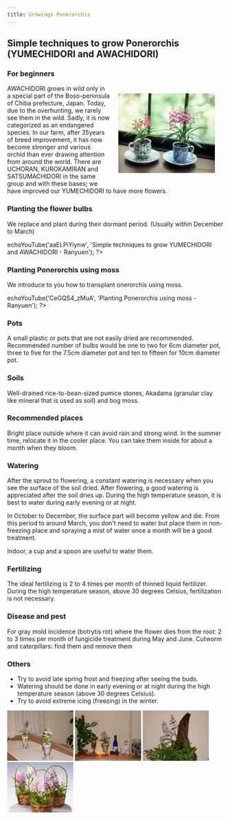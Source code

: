 ```yaml
---
title: Growings Ponerorchis
---
```

## Simple techniques to grow Ponerorchis (YUMECHIDORI and AWACHIDORI)

### For beginners
<img src="/assets/images/growings_b1.jpg" width="225" height="185" align="right" style="margin: 20px 20px;" alt="Ponerorchis suzukiana and its hybrids (YUMECHIDORI and AWACHIDORI) - Ranyuen" />
AWACHIDORI grows in wild only in a special part of the Boso-peninsula of Chiba prefecture, Japan. Today, due to the overhunting, we rarely see them in the wild. Sadly, it is now categorized as an endangered species. In our farm, after 35years of breed improvement, it has now become stronger and various orchid than ever drawing attention from around the world.  There are UCHORAN, KUROKAMIRAN and SATSUMACHIDORI in the same group and with these bases; we have improved our YUMECHIDORI to have more flowers.

### Planting the flower bulbs
We replace and plant during their dormant period. (Usually within December to March)
<?php $h->echoYouTube('aaELPiYiynw', 'Simple techniques to grow YUMECHIDORI and AWACHIDORI - Ranyuen'); ?>

### Planting Ponerorchis using moss
We introduce to you how to transplant onerorchis using moss.
<?php $h->echoYouTube('CeGQS4_zMuA', 'Planting Ponerorchis using moss - Ranyuen'); ?>

### Pots
A small plastic or pots that are not easily dried are recommended. Recommended number of bulbs would be one to two for 6cm diameter pot, three to five for the 7.5cm diameter pot and ten to fifteen for 10cm diameter pot.

### Soils
Well-drained rice-to-bean-sized pumice stones, Akadama (granular clay like mineral that is used as soil) and bog moss.

### Recommended places
Bright place outside where it can avoid rain and strong wind. In the summer time, relocate it in the cooler place. You can take them inside for about a month when they bloom.

### Watering
After the sprout to flowering, a constant watering is necessary when you see the surface of the soil dried. After flowering, a good watering is appreciated after the soil dries up. During the high temperature season, it is best to water during early evening or at night.

In October to December, the surface part will become yellow and die. From this period to around March, you don't need to water but place them in non-freezing place and spraying a mist of water once a month will be a good treatment.

Indoor, a cup and a spoon are useful to water them.

### Fertilizing
The ideal fertilizing is 2 to 4 times per month of thinned liquid fertilizer. During the high temperature season, above 30 degrees Celsius, fertilization is not necessary.

### Disease and pest
For gray mold incidence (botrytis rot) where the flower dies from the root: 2 to 3 times per month of fungicide treatment during May and June. Cutworm and caterpillars: find them and remove them

### Others
+ Try to avoid late spring frost and freezing after seeing the buds.
+ Watering should be done in early evening or at night during the high temperature season (above 30 degrees Celsius).
+ Try to avoid extreme icing (freezing) in the winter.

<img id="image2" src="/assets/images/growings_a2.jpg" width="154" alt="Ponerorchis suzukiana and its hybrids (YUMECHIDORI and AWACHIDORI) - Ranyuen" />
<img id="image3" src="/assets/images/growings_a3.jpg" width="154" alt="Ponerorchis suzukiana and its hybrids (YUMECHIDORI and AWACHIDORI) - Ranyuen" />
<img id="image4" src="/assets/images/growings_a4.jpg" width="154" alt="Ponerorchis suzukiana and its hybrids (YUMECHIDORI and AWACHIDORI) - Ranyuen" />
<img id="image5" src="/assets/images/growings_a5.jpg" width="154" alt="Ponerorchis suzukiana and its hybrids (YUMECHIDORI and AWACHIDORI) - Ranyuen" />
